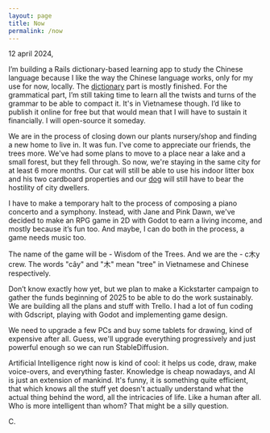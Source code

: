```yaml
---
layout: page
title: Now
permalink: /now
---
```


12 april 2024,

I’m building a Rails dictionary-based learning app to study the Chinese language because I like the way the Chinese language works,
only for my use for now, locally.
The [dictionary](/files/dictionary.png) part is mostly finished. For the grammatical part, I’m still taking time to learn all the twists and turns of the grammar to be able to compact it.
It's in Vietnamese though. I’d like to publish it online for free but that would mean that I will have to sustain it financially.
I will open-source it someday.

We are in the process of closing down our plants nursery/shop and finding a new home to live in. It was fun. I've come to appreciate our friends, the trees more.
We've had some plans to move to a place near a lake and a small forest, but they fell through. So now, we're staying in the same city for at least 6 more months.
Our cat will still be able to use his indoor litter box and his two cardboard properties and our [dog](/files/painting_dog.jpg) will still have to bear the hostility of city dwellers.

I have to make a temporary halt to the process of composing a piano concerto and a symphony.
Instead, with Jane and Pink Dawn, we've decided to make an RPG game in 2D with Godot to earn a living income, and mostly because it’s fun too.
And maybe, I can do both in the process, a game needs music too.

The name of the game will be - Wisdom of the Trees. And we are the - c木y crew.
The words "cây" and "木" mean "tree" in Vietnamese and Chinese respectively.

Don’t know exactly how yet, but we plan to make a Kickstarter campaign to gather the funds beginning of 2025 to be able to do the work sustainably.
We are building all the plans and stuff with Trello. I had a lot of fun coding with Gdscript, playing with Godot and implementing game design.

We need to upgrade a few PCs and buy some tablets for drawing, kind of expensive after all.
Guess, we'll upgrade everything progressively and just powerful enough so we can run StableDiffusion.

Artificial Intelligence right now is kind of cool: it helps us code, draw, make voice-overs, and everything faster.
Knowledge is cheap nowadays, and AI is just an extension of mankind. It's funny, it is something quite efficient, that which knows all the stuff yet doesn't actually understand what the actual thing behind the word, all the intricacies of life. Like a human after all. Who is more intelligent than whom? That might be a silly question.

C.